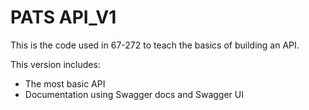 # PATS API_V1

This is the code used in 67-272 to teach the basics of building an API.  

This version includes:
- The most basic API
-  Documentation using Swagger docs and Swagger UI